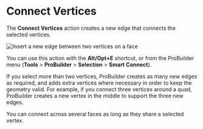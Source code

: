 # Connect Vertices

The __Connect Vertices__ action creates a new edge that connects the selected vertices.

![Insert a new edge between two vertices on a face](images/ConnectVerts_Example.png)

You can use this action with the **Alt/Opt+E** shortcut, or from the ProBuilder menu (**Tools** > **ProBuilder** > **Selection** > **Smart Connect**).

If you select more than two vertices, ProBuilder creates as many new edges as required, and adds extra vertices where necessary in order to keep the geometry valid. For example, if you connect three vertices around a quad, ProBuilder creates a new vertex in the middle to support the three new edges.

You can connect across several faces as long as they share a selected vertex.
